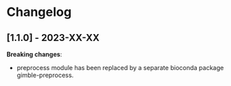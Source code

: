# Changelog

## [1.1.0] - 2023-XX-XX
**Breaking changes**:
- preprocess module has been replaced by a separate 
bioconda package gimble-preprocess.